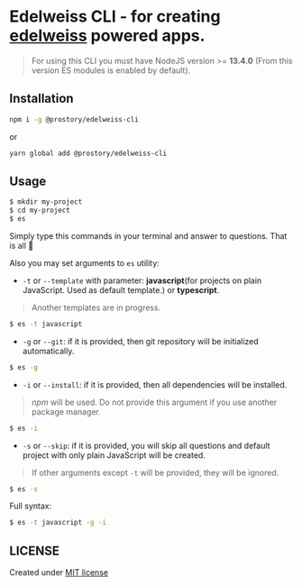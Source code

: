 # Edelweiss CLI - for creating [edelweiss](https://github.com/YevhenKap/edelweiss) powered apps.

> For using this CLI you must have NodeJS version >= **13.4.0** (From this version ES modules is enabled by default).

## Installation

```sh
npm i -g @prostory/edelweiss-cli
```

or

```sh
yarn global add @prostory/edelweiss-cli
```

## Usage

```sh
$ mkdir my-project
$ cd my-project
$ es
```

Simply type this commands in your terminal and answer to questions. That is all 🤗

Also you may set arguments to `es` utility:

- `-t` or `--template` with parameter: **javascript**(for projects on plain JavaScript. Used as default template.) or **typescript**.

> Another templates are in progress.

```sh
$ es -t javascript
```

- `-g` or `--git`: if it is provided, then git repository will be initialized automatically.

```sh
$ es -g
```

- `-i` or `--install`: if it is provided, then all dependencies will be installed.

> _npm_ will be used. Do not provide this argument if you use another package manager.

```sh
$ es -i
```

- `-s` or `--skip`: if it is provided, you will skip all questions and default project with only plain JavaScript will be created.

> If other arguments except `-t` will be provided, they will be ignored.

```sh
$ es -s
```

Full syntax:

```sh
$ es -t javascript -g -i
```

## LICENSE

Created under [MIT license](LICENSE)
